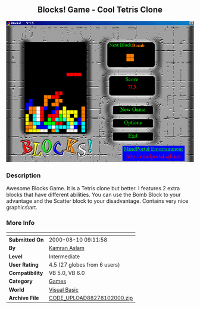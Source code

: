 ﻿<div align="center">

## Blocks\! Game \- Cool Tetris Clone

<img src="PIC20008101347517115.gif">
</div>

### Description

Awesome Blocks Game. It is a Tetris clone but better. I features 2 extra blocks that have different abilities. You can use the Bomb Block to your advantage and the Scatter block to your disadvantage. Contains very nice graphics\art.
 
### More Info
 


<span>             |<span>
---                |---
**Submitted On**   |2000-08-10 09:11:58
**By**             |[Kamran Aslam](https://github.com/Planet-Source-Code/PSCIndex/blob/master/ByAuthor/kamran-aslam.md)
**Level**          |Intermediate
**User Rating**    |4.5 (27 globes from 6 users)
**Compatibility**  |VB 5\.0, VB 6\.0
**Category**       |[Games](https://github.com/Planet-Source-Code/PSCIndex/blob/master/ByCategory/games__1-38.md)
**World**          |[Visual Basic](https://github.com/Planet-Source-Code/PSCIndex/blob/master/ByWorld/visual-basic.md)
**Archive File**   |[CODE\_UPLOAD88278102000\.zip](https://github.com/Planet-Source-Code/kamran-aslam-blocks-game-cool-tetris-clone__1-10585/archive/master.zip)








